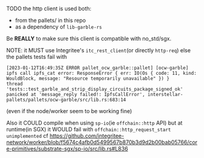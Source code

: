 #

TODO the http client is used both:
- from the pallets/ in this repo
- as a dependency of `lib-garble-rs`

Be **REALLY** to make sure this client is compatible with no_std/sgx.

NOTE: it MUST use Integritee's `itc_rest_client`(or directly `http-req`) else the pallets tests fail with
```
[2023-01-12T16:49:35Z ERROR pallet_ocw_garble::pallet] [ocw-garble] ipfs call ipfs_cat error: ResponseError { err: IO(Os { code: 11, kind: WouldBlock, message: "Resource temporarily unavailable" }) }
thread 'tests::test_garble_and_strip_display_circuits_package_signed_ok' panicked at 'message_reply failed!: IpfsCallError', interstellar-pallets/pallets/ocw-garble/src/lib.rs:683:14
```
(even if the node/worker seem to be working fine)

Also it COULD compile when using `sp-io`(ie `offchain::http` API) but at runtime(in SGX) it WOULD fail
with `offchain::http_request_start unimplemented` cf https://github.com/integritee-network/worker/blob/f5674c4afb0d5499567b870b3d9d2b00bab05766/core-primitives/substrate-sgx/sp-io/src/lib.rs#L836